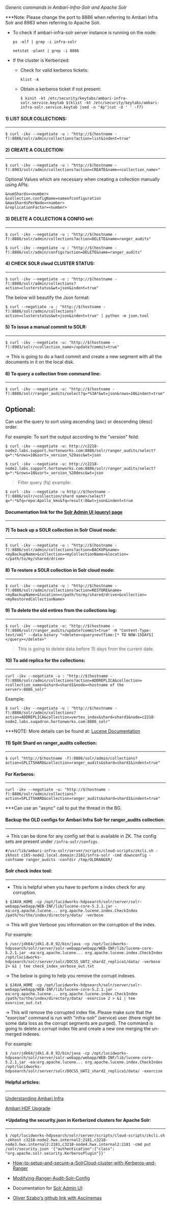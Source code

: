 *Generic commands in Ambari-Infra-Solr and Apache Solr* 

***Note: Please change the port to 8886 when referring to Ambari Infra Solr and 8983 when referring to Apache Solr.

- To check if ambari-infra-solr server instance is running on the node:

	 ```ps -elf | grep -i infra-solr```
	 
 	 ```netstat -plant | grep -i 8886```

- If the cluster is Kerberized:
  - Check for valid kerberos tickets:
     
     ```klist -A```
  
  - Obtain a kerberos ticket if not present:
    
    ```$ kinit -kt /etc/security/keytabs/ambari-infra-solr.service.keytab $(klist -kt /etc/security/keytabs/ambari-infra-solr.service.keytab |sed -n "4p"|cut -d ' ' -f7) ```


#### 1) LIST SOLR COLLECTIONS:
-------------------------

```
$ curl -ikv --negotiate -u : "http://$(hostname -f):8886/solr/admin/collections?action=list&indent=true"
```

#### 2) CREATE A COLLECTION:
-----------------------

```
$ curl -ikv --negotiate -u : "http://$(hostname -f):8983/solr/admin/collections?action=CREATE&name=<collection_name>" 
```

Optional Values which are necessary when creating a collection manually using APIs:

```
&numShards=<number>
&collection.configName=nameofconfiguration
&maxShardsPerNode=<number>
&replicationFactor=<number>
```

#### 3) DELETE A COLLECTION & CONFIG set:
------------------------------------

```
$ curl -ikv --negotiate -u : "http://$(hostname -f):8886/solr/admin/collections?action=DELETE&name=ranger_audits" 
```

```
$ curl -ikv --negotiate -u : "http://$(hostname -f):8886/solr/admin/configs?action=DELETE&name=ranger_audits" 
```

#### 4) CHECK SOLR cloud CLUSTER STATUS:
-----------------------------------

```
$ curl -ikv --negotiate -u : "http://$(hostname -f):8886/solr/admin/collections?action=clusterstatus&wt=json&indent=true"
```

The below will beautify the Json format:

```
$ curl --negotiate -u : "http://$(hostname -f):8886/solr/admin/collections?action=clusterstatus&wt=json&indent=true" | python -m json.tool 
```

#### 5) To issue a manual commit to SOLR:
-------------------------------------

```
$ curl -ikv --negotiate -u: "http://$(hostname -f):8983/solr/<collection_name>/update?commit=true"
```

-> This is going to do a hard commit and create a new segment with all the documents in it on the local disk. 


#### 6) To query a collection from command line:
-------------------------------------------

```
$ curl -ikv --negotiate -u: "http://$(hostname -f):8886/solr/ranger_audits/select?q=*%3A*&wt=json&rows=10&indent=true"
```

Optional:
---
Can use the query to sort using ascending (asc) or descending (desc) order.

For example: To sort the output according to the "_version_" feild:

```
$ curl -ikv --negotiate -u: http://c2218-node2.labs.support.hortonworks.com:8886/solr/ranger_audits/select?q=*:*&rows=10&sort=_version_%20asc&wt=json
```

```
$ curl -ikv --negotiate -u: http://c2218-node2.labs.support.hortonworks.com:8886/solr/ranger_audits/select?q=*:*&rows=10&sort=_version_%20desc&wt=json
```

> Filter query (fq) example:

```
$ curl -ikv --negotiate -u http://$(hostname -f):8886/solr/<collection/shard name>/select?q=*:*&fq=repo:Apollo_kms&fq=result:0&wt=json&indent=true
```

#### Documentation link for the [Solr Admin UI (query) page](https://lucene.apache.org/solr/guide/6_6/query-screen.html#query-screen)
------------------------------------------------------




#### 7) To back up a SOLR collection in Solr Cloud mode:
---------------------------------------------------

```
$ curl -ikv --negotiate -u : "http://$(hostname -f):8886/solr/admin/collections?action=BACKUP&name=<myBackupName>&collection=<myCollectionName>&location=</path/to/my/shared/drive>
```

#### 8) To restore a SOLR collection in Solr cloud mode:
---------------------------------------------------

```
$ curl -ikv --negotiate -u : "http://$(hostname -f):8886/solr/admin/collections?action=RESTORE&name=<myBackupName>&location=</path/to/my/shared/drive>&collection=<myRestoredCollectionName>
```

#### 9) To delete the old entires from the collections log:
------------------------------------------------------

```
$ curl -ikv --negotiate -u: "http://$(hostname -f):8886/solr/ranger_audits/update?commit=true" -H "Content-Type: text/xml" --data-binary "<delete><query>evtTime:[* TO NOW-15DAYS]</query></delete>"
```

> This is going to delete data before 15 days from the current date.


#### 10) To add replica for the collections:
---------------------------------------

```
curl -ikv --negotiate -u : "http://$(hostname -f):8886/solr/admin/collections?action=ADDREPLICA&collection=<collection_name>&shard=shard1&node=<hostname of the server>:8886_solr"
```

Example:

```
$ curl -ikv --negotiate -u : "http://$(hostname -f):8886/solr/admin/collections?action=ADDREPLICA&collection=vertex_index&shard=shard1&node=c2218-node2.labs.suqadron.hortonworks.com:8886_solr"
```

***NOTE: More details can be found at:
[Lucene Documentation](https://lucene.apache.org/solr/guide/6_6/collections-api.html)


#### 11) Split Shard on ranger_audits collection:
--------------------------------------------

```
$ curl "http://$(hostname -f):8886/solr/admin/collections?action=SPLITSHARD&collection=ranger_audits&shard=shard1&indent=true"
```

#### For Kerberos:
---

```
curl -ikv --negotiate -u: "http://$(hostname -f):8886/solr/admin/collections?action=SPLITSHARD&collection=ranger_audits&shard=shard1&indent=true"
```

***Can use an "async" call to put the thread in the BG.


#### Backup the OLD configs for Ambari Infra Solr for ranger_audits collection:
----------------------------------------------------------------------------

-> This can be done for any config set that is available in ZK. The config sets are present under `/infra-solr/configs`.

```
#/usr/lib/ambari-infra-solr/server/scripts/cloud-scripts/zkcli.sh -zkhost c165-node2.local.domain:2181/infra-solr -cmd downconfig -confname ranger_audits -confdir /tmp/OLDRANGER/ 
```

#### Solr check index tool:
------------------------

- This is helpful when you have to perform a index check for any corruption.

```
$ $JAVA_HOME -cp /opt/lucidworks-hdpsearch/solr/server/solr-webapp/webapp/WEB-INF/lib/lucene-core-5.2.1.jar -ea:org.apache.lucene... org.apache.lucene.index.CheckIndex /path/to/the/index/directory/data/ -verbose
```

-> This will give Verbose you information on the corruption of the index.

For example: 

```
$ /usr/jdk64/jdk1.8.0_92/bin/java -cp /opt/lucidworks-hdpsearch/solr/server/solr-webapp/webapp/WEB-INF/lib/lucene-core-5.2.1.jar -ea:org.apache.lucene... org.apache.lucene.index.CheckIndex /opt/lucidworks-hdpsearch/solr/server/solr/DOCSS_UAT2_shard2_replica1/data/ -verbose 2> &1 | tee check_index_verbose_out.txt 
```

-> The below is going to help you remove the corrupt indexes.

```
$ $JAVA_HOME -cp /opt/lucidworks-hdpsearch/solr/server/solr-webapp/webapp/WEB-INF/lib/lucene-core-5.2.1.jar -ea:org.apache.lucene... org.apache.lucene.index.CheckIndex /path/to/the/index/directory/data/ -exorcise 2 > &1 | tee exorcise_out.txt
```

-> This will remove the corrupted index file. Please make sure that the "exorcise" command is run with "infra-solr" (service) user (there might be some data loss as the corrupt segments are purged). The command is going to delete a corrupt index file and create a new one merging the un-merged indexes.

For example: 

```
$ /usr/jdk64/jdk1.8.0_92/bin/java -cp /opt/lucidworks-hdpsearch/solr/server/solr-webapp/webapp/WEB-INF/lib/lucene-core-5.2.1.jar -ea:org.apache.lucene... org.apache.lucene.index.CheckIndex /opt/lucidworks-hdpsearch/solr/server/solr/DOCSS_UAT2_shard2_replica1/data/ -exorcise
```

#### Helpful articles:
-------------------

[Understanding Ambari Infra](https://docs.hortonworks.com/HDPDocuments/Ambari-2.7.3.0/using-ambari-core-services/content/amb_understanding_ambari_infra.html)

[Ambari HDF Upgrade](https://docs.hortonworks.com/HDPDocuments/HDF3/HDF-3.4.0/ambari-managed-hdf-upgrade-ppc/content/hdf-upgrade-ambari-infra.html)


#### *Updating the security.json in Kerberized clusters for Apache Solr:
--------------------------------------------------------------------

```
$ /opt/lucidworks-hdpsearch/solr/server/scripts/cloud-scripts/zkcli.sh -zkhost c3218-node2.hwx.internal2:2181,c3218-node3.hwx.internal2:2181,c3218-node4.hwx.internal2:2181 -cmd put /solr/security.json '{"authentication":{"class": "org.apache.solr.security.KerberosPlugin"}}'  
```


- [How-to-setup-and-secure-a-SolrCloud-cluster-with-Kerberos-and-Ranger](https://support.hortonworks.com/s/article/How-to-setup-and-secure-a-SolrCloud-cluster-with-Kerberos-and-Ranger)


- [Modifying-Ranger-Audit-Solr-Config](https://community.cloudera.com/t5/Community-Articles/Modifying-Ranger-Audit-Solr-Config/ta-p/244899)


- Documentation for [Solr Admin UI](https://lucene.apache.org/solr/guide/6_6/using-the-solr-administration-user-interface.html):


- [Oliver Szabo's github link with Asciinemas](https://github.com/apache/ambari-infra/tree/master/ambari-infra-solr-client)



